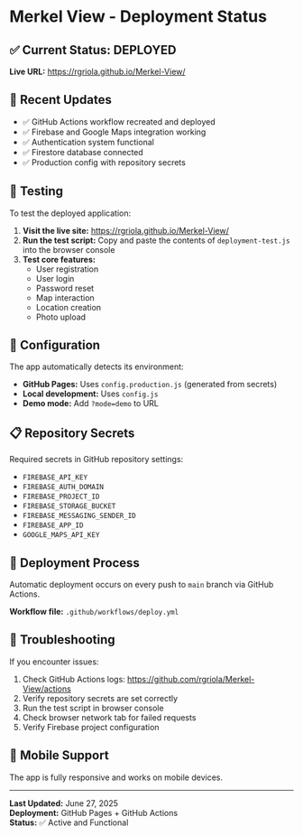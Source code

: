 # Merkel View - Deployment Status

## ✅ Current Status: DEPLOYED

**Live URL:** https://rgriola.github.io/Merkel-View/

## 🚀 Recent Updates

- ✅ GitHub Actions workflow recreated and deployed
- ✅ Firebase and Google Maps integration working
- ✅ Authentication system functional
- ✅ Firestore database connected
- ✅ Production config with repository secrets

## 🧪 Testing

To test the deployed application:

1. **Visit the live site:** https://rgriola.github.io/Merkel-View/
2. **Run the test script:** Copy and paste the contents of `deployment-test.js` into the browser console
3. **Test core features:**
   - User registration
   - User login
   - Password reset
   - Map interaction
   - Location creation
   - Photo upload

## 🔧 Configuration

The app automatically detects its environment:
- **GitHub Pages:** Uses `config.production.js` (generated from secrets)
- **Local development:** Uses `config.js`
- **Demo mode:** Add `?mode=demo` to URL

## 📋 Repository Secrets

Required secrets in GitHub repository settings:
- `FIREBASE_API_KEY`
- `FIREBASE_AUTH_DOMAIN`
- `FIREBASE_PROJECT_ID`
- `FIREBASE_STORAGE_BUCKET`
- `FIREBASE_MESSAGING_SENDER_ID`
- `FIREBASE_APP_ID`
- `GOOGLE_MAPS_API_KEY`

## 🔄 Deployment Process

Automatic deployment occurs on every push to `main` branch via GitHub Actions.

**Workflow file:** `.github/workflows/deploy.yml`

## 🐛 Troubleshooting

If you encounter issues:

1. Check GitHub Actions logs: https://github.com/rgriola/Merkel-View/actions
2. Verify repository secrets are set correctly
3. Run the test script in browser console
4. Check browser network tab for failed requests
5. Verify Firebase project configuration

## 📱 Mobile Support

The app is fully responsive and works on mobile devices.

---

**Last Updated:** June 27, 2025  
**Deployment:** GitHub Pages + GitHub Actions  
**Status:** ✅ Active and Functional

